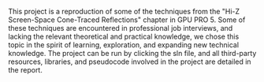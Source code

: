 This project is a reproduction of some of the techniques from the "Hi-Z Screen-Space Cone-Traced Reflections" chapter in GPU PRO 5. Some of these techniques are encountered in professional job interviews, and lacking the relevant theoretical and practical knowledge, we chose this topic in the spirit of learning, exploration, and expanding new technical knowledge. The project can be run by clicking the sln file, and all third-party resources, libraries, and pseudocode involved in the project are detailed in the report.


